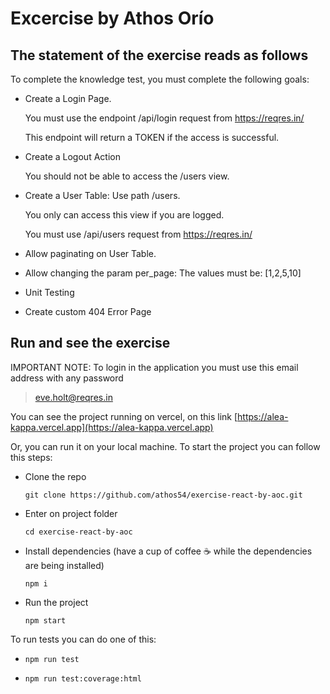 # Excercise by Athos Orío

## The statement of the exercise reads as follows

To complete the knowledge test, you must complete the following goals:

- Create a Login Page.

  You must use the endpoint /api/login request from https://reqres.in/

  This endpoint will return a TOKEN if the access is successful.

- Create a Logout Action

  You should not be able to access the /users view.

- Create a User Table: Use path /users.

  You only can access this view if you are logged.

  You must use /api/users request from https://reqres.in/

- Allow paginating on User Table.

- Allow changing the param per_page: The values must be: [1,2,5,10]

- Unit Testing

- Create custom 404 Error Page

## Run and see the exercise

IMPORTANT NOTE: To login in the application you must use this email address with any password

> eve.holt@reqres.in

You can see the project running on vercel, on this link [https://alea-kappa.vercel.app](https://alea-kappa.vercel.app)

Or, you can run it on your local machine. To start the project you can follow this steps:

- Clone the repo

  `git clone https://github.com/athos54/exercise-react-by-aoc.git`

- Enter on project folder

  `cd exercise-react-by-aoc`

- Install dependencies (have a cup of coffee ☕️ while the dependencies are being installed)

  `npm i`

- Run the project

  `npm start`

To run tests you can do one of this:

- `npm run test`

- `npm run test:coverage:html`
